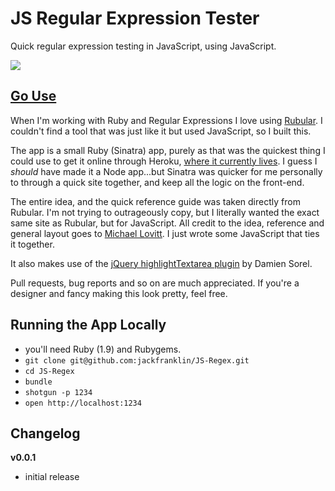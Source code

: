 # JS Regular Expression Tester

Quick regular expression testing in JavaScript, using JavaScript.

![](http://cl.ly/image/0p1Y1h2e1F0G/Screen%20Shot%202012-12-04%20at%2019.21.06.png)

## [Go Use](http://jsregex.herokuapp.com)

When I'm working with Ruby and Regular Expressions I love using [Rubular](http://rubular.com/). I couldn't find a tool that was just like it but used JavaScript, so I built this.

The app is a small Ruby (Sinatra) app, purely as that was the quickest thing I could use to get it online through Heroku, [where it currently lives](http://jsregex.herokuapp.com/). I guess I _should_ have made it a Node app...but Sinatra was quicker for me personally to through a quick site together, and keep all the logic on the front-end.

The entire idea, and the quick reference guide was taken directly from Rubular. I'm not trying to outrageously copy, but I literally wanted the exact same site as Rubular, but for JavaScript. All credit to the idea, reference and general layout goes to [Michael Lovitt](http://twitter.com/lovitt). I just wrote some JavaScript that ties it together.

It also makes use of the [jQuery highlightTextarea plugin](http://www.strangeplanet.fr/work/jquery-highlighttextarea/) by Damien Sorel.

Pull requests, bug reports and so on are much appreciated. If you're a designer and fancy making this look pretty, feel free.

## Running the App Locally

- you'll need Ruby (1.9) and Rubygems.
- `git clone git@github.com:jackfranklin/JS-Regex.git`
- `cd JS-Regex`
- `bundle`
- `shotgun -p 1234`
- `open http://localhost:1234`

## Changelog

__v0.0.1__
- initial release
